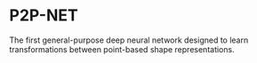 # P2P-NET
The first general-purpose deep neural network designed to learn transformations between point-based shape representations.
